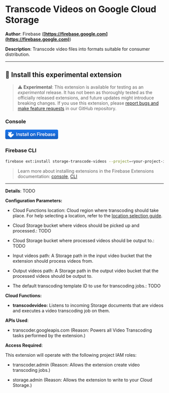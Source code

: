 # Transcode Videos on Google Cloud Storage

**Author**: Firebase (**[https://firebase.google.com](https://firebase.google.com)**)

**Description**: Transcode video files into formats suitable for consumer distribution.

---

## 🧩 Install this experimental extension

> ⚠️ **Experimental**: This extension is available for testing as an _experimental_ release. It has not been as thoroughly tested as the officially released extensions, and future updates might introduce breaking changes. If you use this extension, please [report bugs and make feature requests](https://github.com/firebase/experimental-extensions/issues/new/choose) in our GitHub repository.

### Console

[![Install this extension in your Firebase project](../install-extension.png?raw=true "Install this extension in your Firebase project")](https://console.firebase.google.com/project/_/extensions/install?sourceName=NOT_YET_DEPLOYED)

### Firebase CLI

```bash
firebase ext:install storage-transcode-videos --project=<your-project-id>
```

> Learn more about installing extensions in the Firebase Extensions documentation: [console](https://firebase.google.com/docs/extensions/install-extensions?platform=console), [CLI](https://firebase.google.com/docs/extensions/install-extensions?platform=cli)

---

**Details**: TODO

**Configuration Parameters:**

- Cloud Functions location: Cloud region where transcoding should take place. For help selecting a location, refer to the [location selection guide](https://firebase.google.com/docs/functions/locations).

- Cloud Storage bucket where videos should be picked up and processed.: TODO

- Cloud Storage bucket where processed videos should be output to.: TODO

- Input videos path: A Storage path in the input video bucket that the extension should process videos from.

- Output videos path: A Storage path in the output video bucket that the processed videos should be output to.

- The default transcoding template ID to use for transcoding jobs.: TODO

**Cloud Functions:**

- **transcodevideo:** Listens to incoming Storage documents that are videos and executes a video transcoding job on them.

**APIs Used**:

- transcoder.googleapis.com (Reason: Powers all Video Transcoding tasks performed by the extension.)

**Access Required**:

This extension will operate with the following project IAM roles:

- transcoder.admin (Reason: Allows the extension create video transcoding jobs.)

- storage.admin (Reason: Allows the extension to write to your Cloud Storage.)

